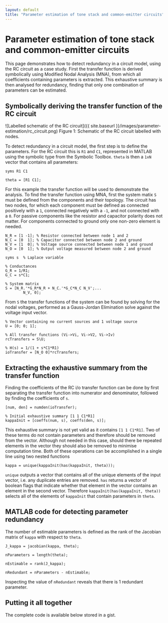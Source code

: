 ```yaml
---
layout: default
title: "Parameter estimation of tone stack and common-emitter circuits"
---
```


# Parameter estimation of tone stack and common-emitter circuits

This page demonstrates how to detect redundancy in a circuit model, using the RC circuit as a case study. First the transfer function is derived symbolically using Modified Nodal Analysis (MNA), from which all coefficients containing parameters is extracted. This exhaustive summary is then analysed for redundancy, finding that only one combination of parameters can be estimated.

## Symbolically deriving the transfer function of the RC circuit

![Labelled schematic of the RC circuit]({{ site.baseurl }}/images/parameter-estimation/rc_circuit.png)
Figure 1: Schematic of the RC circuit labelled with nodes.

To detect redundancy in a circuit model, the first step is to define the parameters. For the RC circuit this is `R1` and `C1`, represented in MATLAB using the symbolic type from the Symbolic Toolbox. `theta` is then a `1xN` vector that contains all parameters:
```
syms R1 C1

theta = [R1 C1];
```

For this example the transfer function will be used to demonstrate the analysis. To find the transfer function using MNA, first the system matix `S` must be defined from the components and their topology. The circuit has two nodes, for which each component must be defined as connected positively with a `1`, connected negatively with a `-1`, and not connected with a `0`. For passive components like the resistor and capacitor polarity does not matter. For components connected to ground only one non-zero element is needed.
```
N_R = [1 -1]; % Resistor connected between node 1 and 2
N_C = [0  1]; % Capacitor connected between node 2 and ground
N_V = [1  0]; % Voltage source connected between node 1 and ground
N_O = [0  1]; % Output voltage measured between node 2 and ground

syms s  % Laplace variable

% Conductances
G_R = 1/R1;
G_C = s*C1;

% System matrix
S = [N_R.'*G_R*N_R + N_C.'*G_C*N_C N_V';...
        N_V, 0];
```
From `S` the transfer functions of the system can be found by solving for the nodal voltages, performed as a Gauss-Jordan Elimination solve against the voltage input vector.
```
% Vector containing no current sources and 1 voltage source
U = [0; 0; 1];

% All transfer functions (Vi->Vi, Vi->V2, Vi->Iv)
rcTransfers = S\U;

% H(s) = 1/(1 + s*C1*R1)
ioTransfer = [N_O 0]*rcTransfers;
```

## Extracting the exhaustive summary from the transfer function

Finding the coefficients of the RC i/o transfer function can be done by first separating the transfer function into numerator and denominator, followed by finding the coefficients of `s`.
```
[num, den] = numden(ioTransfer);

% Initial exhaustive summary [1 1 C1*R1]
kappaInit = [coeffs(num, s), coeffs(den, s)];
```
This exhaustive summary is not yet valid as it contains `[1 1 C1*R1]`. Two of these terms do not contain parameters and therefore should be removed from the vector. Although not needed in this case, should there be repeated elements in the vector they should also be removed to minimise computation time. Both of these operations can be accomplished in a single line using two nested functions
```
kappa = unique(kappaInit(has(kappaInit, theta)));
```
`unique` outputs a vector that contains all of the unique elements of the input vector, i.e. any duplicate entries are removed. `has` returns a vector of boolean flags that indicate whether that element in the vector contains an element in the second vector. Therefore `kappaInit(has(kappaInit, theta))` selects all of the elements of `kappaInit` that contain parameters in `theta`.

## MATLAB code for detecting parameter redundancy

The number of estimable parameters is defined as the rank of the Jacobian matrix of `kappa` with respect to `theta`.
```
J_kappa = jacobian(kappa, theta);

nParameters = length(theta);

nEstimable = rank(J_kappa);

nRedundant = nParameters - nEstimable;
```

Inspecting the value of `nRedundant` reveals that there is 1 redundant parameter.

## Putting it all together

The complete code is available below stored in a gist.

<script src="https://gist.github.com/bholmesqub/0ab917e292d1bf23bda37c20ef9d6e4d.js"></script>
